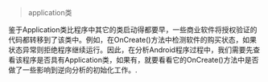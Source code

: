 

> application类

鉴于Application类比程序中其它的类启动得都要早，一些商业软件将授权验证的代码都转移到了该类中。例如，在OnCreate()方法中检测软件的购买状态，如果状态异常则拒绝程序继续运行。因此，在分析Android程序过程中，我们需要先查看该程序是否具有Application类，如果有，就要看看它的OnCreate()方法中是否做了一些影响到逆向分析的初始化工作。.